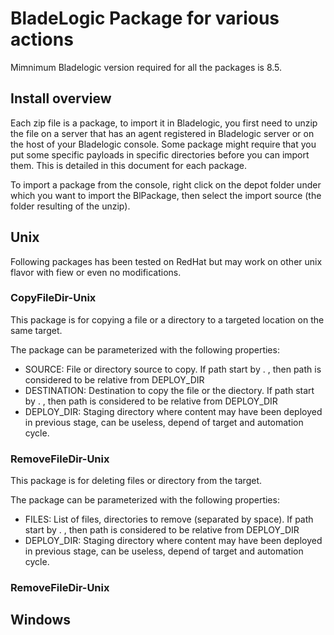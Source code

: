 # BladeLogic Package for various actions

Mimnimum Bladelogic version required for all the packages is 8.5.


## Install overview

Each zip file is a package, to import it in Bladelogic, you first need to unzip the file on a server that has an agent registered in Bladelogic server or on the host of your Bladelogic console.
Some package might require that you put some specific payloads in specific directories before you can import them. This is detailed in this document for each package.

To import a package from the console, right click on the depot folder under which you want to import the BlPackage, then select the import source (the folder resulting of the unzip).


## Unix

Following packages has been tested on RedHat but may work on other unix flavor with fiew or even no modifications.

### CopyFileDir-Unix

This package is for copying a file or a directory to a targeted location on the same target.

The package can be parameterized with the following properties:
- SOURCE: File or directory source to copy. If path start by . , then path is considered to be relative from DEPLOY_DIR
- DESTINATION: Destination to copy the file or the diectory. If path start by . , then path is considered to be relative from DEPLOY_DIR
- DEPLOY_DIR: Staging directory where content may have been deployed in previous stage, can be useless, depend of target and automation cycle.

### RemoveFileDir-Unix

This package is for deleting files or directory from the target.

The package can be parameterized with the following properties:
- FILES: List of files, directories to remove (separated by space). If path start by . , then path is considered to be relative from DEPLOY_DIR
- DEPLOY_DIR: Staging directory where content may have been deployed in previous stage, can be useless, depend of target and automation cycle.

### RemoveFileDir-Unix

## Windows

